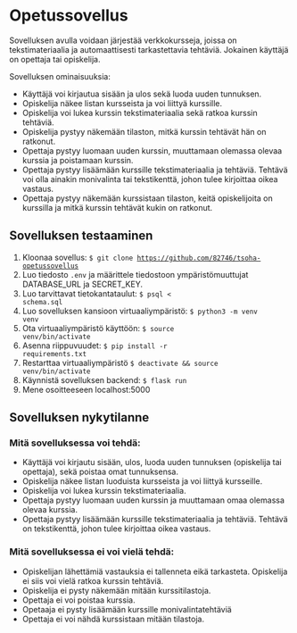 # Opetussovellus

Sovelluksen avulla voidaan järjestää verkkokursseja, joissa on tekstimateriaalia ja automaattisesti tarkastettavia tehtäviä. Jokainen käyttäjä on opettaja tai opiskelija.

Sovelluksen ominaisuuksia:

* Käyttäjä voi kirjautua sisään ja ulos sekä luoda uuden tunnuksen.
* Opiskelija näkee listan kursseista ja voi liittyä kurssille.
* Opiskelija voi lukea kurssin tekstimateriaalia sekä ratkoa kurssin tehtäviä.
* Opiskelija pystyy näkemään tilaston, mitkä kurssin tehtävät hän on ratkonut.
* Opettaja pystyy luomaan uuden kurssin, muuttamaan olemassa olevaa kurssia ja poistamaan kurssin.
* Opettaja pystyy lisäämään kurssille tekstimateriaalia ja tehtäviä. Tehtävä voi olla ainakin monivalinta tai tekstikenttä, johon tulee kirjoittaa oikea vastaus.
* Opettaja pystyy näkemään kurssistaan tilaston, keitä opiskelijoita on kurssilla ja mitkä kurssin tehtävät kukin on ratkonut.

## Sovelluksen testaaminen
1. Kloonaa sovellus: <code>$ git clone https://github.com/82746/tsoha-opetussovellus</code>
2. Luo tiedosto <code>.env</code> ja määrittele tiedostoon ympäristömuuttujat DATABASE_URL ja SECRET_KEY.
3. Luo tarvittavat tietokantataulut: <code>$ psql < schema.sql</code>
4. Luo sovelluksen kansioon virtuaaliympäristö: <code>$ python3 -m venv venv</code>
5. Ota virtuaaliympäristö käyttöön: <code>$ source venv/bin/activate</code>
6. Asenna riippuvuudet: <code>$ pip install -r requirements.txt</code>
7. Restarttaa virtuaaliympäristö <code>$ deactivate && source venv/bin/activate</code>
8. Käynnistä sovelluksen backend: <code>$ flask run</code>
9. Mene osoitteeseen <a>localhost:5000</a>

## Sovelluksen nykytilanne
### Mitä sovelluksessa voi tehdä:
- Käyttäjä voi kirjautu sisään, ulos, luoda uuden tunnuksen (opiskelija tai opettaja), sekä poistaa omat tunnuksensa.
- Opiskelija näkee listan luoduista kursseista ja voi liittyä kursseille.
- Opiskelija voi lukea kurssin tekstimateriaalia.
- Opettaja pystyy luomaan uuden kurssin ja muuttamaan omaa olemassa olevaa kurssia.
- Opettaja pystyy lisäämään kurssille tekstimateriaalia ja tehtäviä. Tehtävä on tekstikenttä, johon tulee kirjoittaa oikea vastaus.

### Mitä sovelluksessa ei voi vielä tehdä:
- Opiskelijan lähettämiä vastauksia ei tallenneta eikä tarkasteta. Opiskelija ei siis voi vielä ratkoa kurssin tehtäviä.
- Opiskelija ei pysty näkemään mitään kurssitilastoja.
- Opettaja ei voi poistaa kurssia.
- Opetaaja ei pysty lisäämään kurssille monivalintatehtäviä
- Opettaja ei voi nähdä kurssistaan mitään tilastoja.
